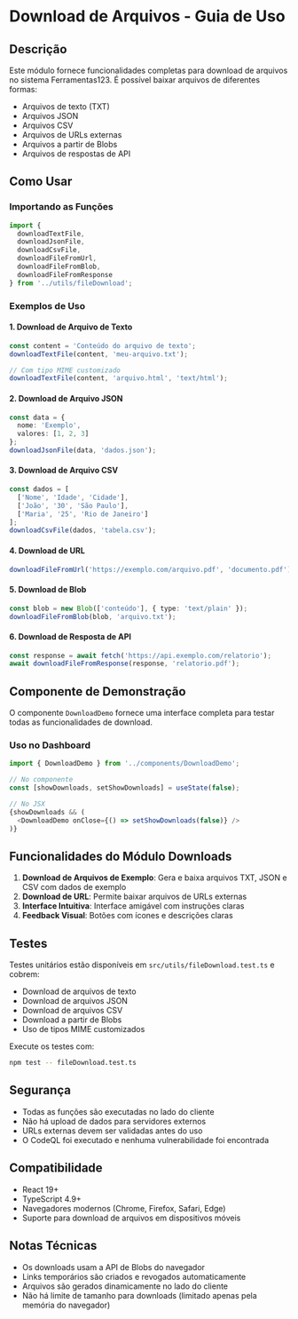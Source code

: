 # Download de Arquivos - Guia de Uso

## Descrição

Este módulo fornece funcionalidades completas para download de arquivos no sistema Ferramentas123. É possível baixar arquivos de diferentes formas:

- Arquivos de texto (TXT)
- Arquivos JSON
- Arquivos CSV
- Arquivos de URLs externas
- Arquivos a partir de Blobs
- Arquivos de respostas de API

## Como Usar

### Importando as Funções

```typescript
import {
  downloadTextFile,
  downloadJsonFile,
  downloadCsvFile,
  downloadFileFromUrl,
  downloadFileFromBlob,
  downloadFileFromResponse
} from '../utils/fileDownload';
```

### Exemplos de Uso

#### 1. Download de Arquivo de Texto

```typescript
const content = 'Conteúdo do arquivo de texto';
downloadTextFile(content, 'meu-arquivo.txt');

// Com tipo MIME customizado
downloadTextFile(content, 'arquivo.html', 'text/html');
```

#### 2. Download de Arquivo JSON

```typescript
const data = {
  nome: 'Exemplo',
  valores: [1, 2, 3]
};
downloadJsonFile(data, 'dados.json');
```

#### 3. Download de Arquivo CSV

```typescript
const dados = [
  ['Nome', 'Idade', 'Cidade'],
  ['João', '30', 'São Paulo'],
  ['Maria', '25', 'Rio de Janeiro']
];
downloadCsvFile(dados, 'tabela.csv');
```

#### 4. Download de URL

```typescript
downloadFileFromUrl('https://exemplo.com/arquivo.pdf', 'documento.pdf');
```

#### 5. Download de Blob

```typescript
const blob = new Blob(['conteúdo'], { type: 'text/plain' });
downloadFileFromBlob(blob, 'arquivo.txt');
```

#### 6. Download de Resposta de API

```typescript
const response = await fetch('https://api.exemplo.com/relatorio');
await downloadFileFromResponse(response, 'relatorio.pdf');
```

## Componente de Demonstração

O componente `DownloadDemo` fornece uma interface completa para testar todas as funcionalidades de download.

### Uso no Dashboard

```typescript
import { DownloadDemo } from '../components/DownloadDemo';

// No componente
const [showDownloads, setShowDownloads] = useState(false);

// No JSX
{showDownloads && (
  <DownloadDemo onClose={() => setShowDownloads(false)} />
)}
```

## Funcionalidades do Módulo Downloads

1. **Download de Arquivos de Exemplo**: Gera e baixa arquivos TXT, JSON e CSV com dados de exemplo
2. **Download de URL**: Permite baixar arquivos de URLs externas
3. **Interface Intuitiva**: Interface amigável com instruções claras
4. **Feedback Visual**: Botões com ícones e descrições claras

## Testes

Testes unitários estão disponíveis em `src/utils/fileDownload.test.ts` e cobrem:

- Download de arquivos de texto
- Download de arquivos JSON
- Download de arquivos CSV
- Download a partir de Blobs
- Uso de tipos MIME customizados

Execute os testes com:

```bash
npm test -- fileDownload.test.ts
```

## Segurança

- Todas as funções são executadas no lado do cliente
- Não há upload de dados para servidores externos
- URLs externas devem ser validadas antes do uso
- O CodeQL foi executado e nenhuma vulnerabilidade foi encontrada

## Compatibilidade

- React 19+
- TypeScript 4.9+
- Navegadores modernos (Chrome, Firefox, Safari, Edge)
- Suporte para download de arquivos em dispositivos móveis

## Notas Técnicas

- Os downloads usam a API de Blobs do navegador
- Links temporários são criados e revogados automaticamente
- Arquivos são gerados dinamicamente no lado do cliente
- Não há limite de tamanho para downloads (limitado apenas pela memória do navegador)
